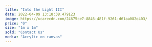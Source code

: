 ```yaml
---
title: "Into the Light III"
date: 2022-04-09 13:18:38.479123
image: https://ucarecdn.com/24675ce7-8846-481f-9261-d61aa082e403/
price: "0"
size: "1m x 1m"
sold: "Contact Us"
media: "Acrylic on canvas"
---
```



